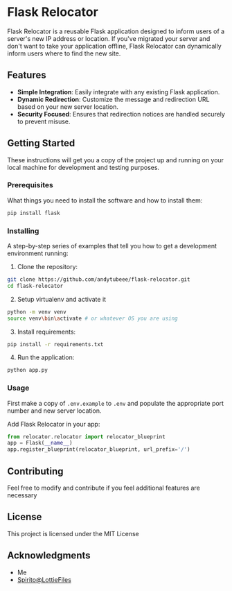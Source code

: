 # Flask Relocator

Flask Relocator is a reusable Flask application designed to inform users of a server's new IP address or location. If you've migrated your server and don't want to take your application offline, Flask Relocator can dynamically inform users where to find the new site.

## Features

- **Simple Integration**: Easily integrate with any existing Flask application.
- **Dynamic Redirection**: Customize the message and redirection URL based on your new server location.
- **Security Focused**: Ensures that redirection notices are handled securely to prevent misuse.

## Getting Started

These instructions will get you a copy of the project up and running on your local machine for development and testing purposes.

### Prerequisites

What things you need to install the software and how to install them:

```bash
pip install flask
```

### Installing

A step-by-step series of examples that tell you how to get a development environment running:

1. Clone the repository:

```bash
git clone https://github.com/andytubeee/flask-relocator.git
cd flask-relocator
```

2. Setup virtualenv and activate it

```bash
python -m venv venv
source venv\bin\activate # or whatever OS you are using
```

3. Install requirements:

```bash
pip install -r requirements.txt
```

4. Run the application:

```bash
python app.py
```

### Usage

First make a copy of `.env.example` to `.env` and populate the appropriate port number and new server location.

Add Flask Relocator in your app:

```python
from relocator.relocator import relocator_blueprint
app = Flask(__name__)
app.register_blueprint(relocator_blueprint, url_prefix='/')
```

## Contributing

Feel free to modify and contribute if you feel additional features are necessary

## License

This project is licensed under the MIT License

## Acknowledgments

- Me
- [Spirito@LottieFiles](https://lottiefiles.com/j6p1augtuu5fbu5y)
